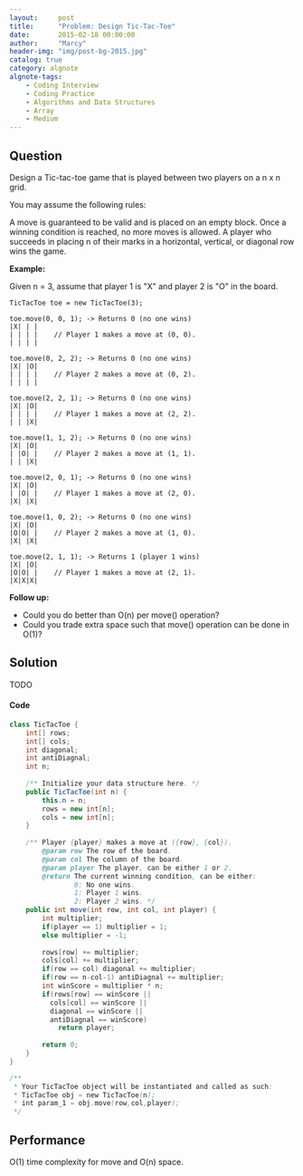 ```yaml
---
layout:     post
title:      "Problem: Design Tic-Tac-Toe"
date:       2015-02-18 00:00:00
author:     "Marcy"
header-img: "img/post-bg-2015.jpg"
catalog: true
category: algnote
algnote-tags:
    - Coding Interview
    - Coding Practice
    - Algorithms and Data Structures
    - Array
    - Medium
---
```


## Question

Design a Tic-tac-toe game that is played between two players on a n x n grid.

You may assume the following rules:

A move is guaranteed to be valid and is placed on an empty block.
Once a winning condition is reached, no more moves is allowed.
A player who succeeds in placing n of their marks in a horizontal, vertical, or diagonal row wins the game.

**Example:**

Given n = 3, assume that player 1 is "X" and player 2 is "O" in the board.

```
TicTacToe toe = new TicTacToe(3);

toe.move(0, 0, 1); -> Returns 0 (no one wins)
|X| | |
| | | |    // Player 1 makes a move at (0, 0).
| | | |

toe.move(0, 2, 2); -> Returns 0 (no one wins)
|X| |O|
| | | |    // Player 2 makes a move at (0, 2).
| | | |

toe.move(2, 2, 1); -> Returns 0 (no one wins)
|X| |O|
| | | |    // Player 1 makes a move at (2, 2).
| | |X|

toe.move(1, 1, 2); -> Returns 0 (no one wins)
|X| |O|
| |O| |    // Player 2 makes a move at (1, 1).
| | |X|

toe.move(2, 0, 1); -> Returns 0 (no one wins)
|X| |O|
| |O| |    // Player 1 makes a move at (2, 0).
|X| |X|

toe.move(1, 0, 2); -> Returns 0 (no one wins)
|X| |O|
|O|O| |    // Player 2 makes a move at (1, 0).
|X| |X|

toe.move(2, 1, 1); -> Returns 1 (player 1 wins)
|X| |O|
|O|O| |    // Player 1 makes a move at (2, 1).
|X|X|X|
```

**Follow up:**

- Could you do better than O(n) per move() operation?
- Could you trade extra space such that move() operation can be done in O(1)?

## Solution

TODO

#### Code
```java
class TicTacToe {
    int[] rows;
    int[] cols;
    int diagonal;
    int antiDiagnal;
    int n;
    
    /** Initialize your data structure here. */
    public TicTacToe(int n) {
        this.n = n;
        rows = new int[n];
        cols = new int[n];
    }
    
    /** Player {player} makes a move at ({row}, {col}).
        @param row The row of the board.
        @param col The column of the board.
        @param player The player, can be either 1 or 2.
        @return The current winning condition, can be either:
                0: No one wins.
                1: Player 1 wins.
                2: Player 2 wins. */
    public int move(int row, int col, int player) {
        int multiplier;
        if(player == 1) multiplier = 1;
        else multiplier = -1;
        
        rows[row] += multiplier;
        cols[col] += multiplier;
        if(row == col) diagonal += multiplier;
        if(row == n-col-1) antiDiagnal += multiplier;
        int winScore = multiplier * n;
        if(rows[row] == winScore ||
          cols[col] == winScore ||
          diagonal == winScore ||
          antiDiagnal == winScore)
            return player;
        
        return 0;
    }
}

/**
 * Your TicTacToe object will be instantiated and called as such:
 * TicTacToe obj = new TicTacToe(n);
 * int param_1 = obj.move(row,col,player);
 */
```

## Performance
O(1) time complexity for move and O(n) space.
